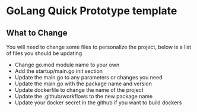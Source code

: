# GoLang Quick Prototype template

## What to Change

You will need to change some files to personalize the project, below is a list of files you should be updating

* Change go.mod module name to your own
* Add the startup/main.go init section
* Update the main.go to any parameters or changes you need
* Update the main.go with the package name and version
* Update dockerfile to change the name of the project
* Update the .github/workflows to the new package name
* Update your docker secret in the github if you want to build dockers